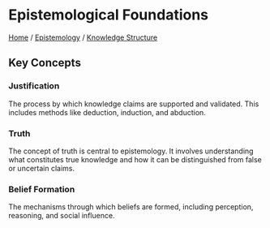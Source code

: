 # Epistemological Foundations

[Home](../../../../README.md) / [Epistemology](../../../../epistemology/README.md) / [Knowledge Structure](../../../epistemology/knowledge_structure/README.md)

## Key Concepts

### Justification

The process by which knowledge claims are supported and validated. This includes methods like deduction, induction, and abduction.

### Truth

The concept of truth is central to epistemology. It involves understanding what constitutes true knowledge and how it can be distinguished from false or uncertain claims.

### Belief Formation

The mechanisms through which beliefs are formed, including perception, reasoning, and social influence.

